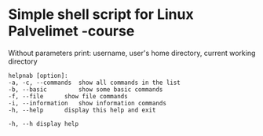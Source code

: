 # Simple shell script for Linux Palvelimet -course

Without parameters print:
	 username, user's home directory, current working directory

	helpnab [option]:
	-a, -c, --commands 	show all commands in the list
	-b, --basic 		show some basic commands
	-f, --file 		show file commands
	-i, --information	show information commands
	-h, --help 		display this help and exit

	-h, --h display help
	

